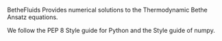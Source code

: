 BetheFluids
Provides numerical solutions to the Thermodynamic Bethe Ansatz equations.

We follow the PEP 8 Style guide for Python and the Style guide of numpy.
